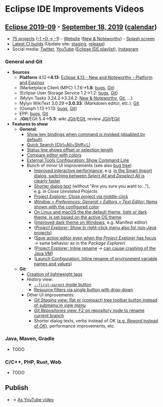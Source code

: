 # Eclipse IDE Improvements Videos

## [Eclipse 2019-09](https://wiki.eclipse.org/Category:SimRel-2019-09) - [September 18, 2019](https://www.google.com/calendar/event?eid=MGxqNmgycHNmczZhZW9xdXN0NXUwbnVpY3QgZ2NoczdubTRudnBtODM3NDY5ZGRqOXRqbGtAZw&ctz=Europe/Berlin) ([calendar](https://calendar.google.com/calendar/embed?src=gchs7nm4nvpm837469ddj9tjlk@group.calendar.google.com&ctz=Europe/Berlin))
* [75 projects](https://projects.eclipse.org/releases/2019-09) ([-1 +0 → -1](https://projects.eclipse.org/releases/2019-06)) - [Website](https://staging.eclipse.org/eclipseide/2019-09) ([New & Noteworthy](https://staging.eclipse.org/eclipseide/2019-09/noteworthy)) - [Splash screen](https://bugs.eclipse.org/bugs/show_bug.cgi?id=545158)
* [Latest CI builds](https://hudson.eclipse.org/packaging/job/simrel.epp-tycho-build/lastSuccessfulBuild/artifact/org.eclipse.epp.packages/archive/) (Update site: [staging](https://download.eclipse.org/staging/2019-09), [release](http://download.eclipse.org/releases/2019-09))
* Social media: [Twitter](http://twitter.com/EclipseJavaIDE), [YouTube](https://www.youtube.com/user/EclipseFdn) ([Eclipse IDE playlist](https://www.youtube.com/playlist?list=PLy7t4z5SYNaSNjL60ofpwVhfA7mOF3Pgk)), [Instagram](https://www.instagram.com/eclipsejavaide)

### General and Git
* **Sources**
    * **Platform** 4.12→**4.13**: [Eclipse 4.13 - New and Noteworthy - Platform and Equinox](https://www.eclipse.org/eclipse/news/4.13/platform.php)
    * (Marketplace Client (MPC) 1.7.6→**1.8**: [bugs](https://bugs.eclipse.org/bugs/buglist.cgi?product=MPC&query_format=advanced&order=changeddate%20DESC), [Git](https://git.eclipse.org/c/mpc/org.eclipse.epp.mpc.git/log/))
    * (Eclipse User Storage Service 1.2→1.2: [bugs](https://bugs.eclipse.org/bugs/buglist.cgi?product=USSSDK&query_format=advanced&order=changeddate%20DESC), [Git](https://git.eclipse.org/c/usssdk/org.eclipse.usssdk.git/log/))
    * (Mylyn Tasks 3.24.2→3.24.2: [New & Noteworthy](https://www.eclipse.org/mylyn/new/), [Git](https://git.eclipse.org/c/mylyn/org.eclipse.mylyn.tasks.git/log/), ...)
    * Mylyn WikiText 3.0.29→**3.0.33**: (Markdown editor, etc.): [Git](https://git.eclipse.org/c/mylyn/org.eclipse.mylyn.docs.git/log/)
    * (Oomph 1.13→1.13: [bugs](https://bugs.eclipse.org/bugs/buglist.cgi?product=Oomph&query_format=advanced&order=changeddate%20DESC), [Git](https://git.eclipse.org/c/oomph/org.eclipse.oomph.git/log/))
    * EPP: [bugs](https://bugs.eclipse.org/bugs/buglist.cgi?product=EPP&query_format=advanced&order=changeddate%20DESC), [Git](https://git.eclipse.org/c/epp/org.eclipse.epp.packages.git/log/)
    * J**Git**/EGit 5.4→**5.5**: wiki [JGit](https://wiki.eclipse.org/JGit/New_and_Noteworthy/5.5)/[EGit](https://wiki.eclipse.org/EGit/New_and_Noteworthy/5.5), review [JGit](https://projects.eclipse.org/projects/technology.jgit/reviews/5.5.0-release-review)/[EGit](https://projects.eclipse.org/projects/technology.egit/reviews/5.5.0-release-review)
* **Features to show**
    * **General**:
        * [Show key bindings when command is invoked (disabled by default)](https://www.eclipse.org/eclipse/news/4.13/platform.php#show-keybinding)
        * [Quick Search (Ctrl+Alt+Shift+L)](https://www.eclipse.org/eclipse/news/4.13/platform.php#quick-text-search)
        * [Status line shows offset or selection length](https://www.eclipse.org/eclipse/news/4.13/platform.php#editor-status-line)
        * [Compare editor with colors](https://www.eclipse.org/eclipse/news/4.13/platform.php#colors-in-compareviewer)
        * [External Tools Configuration: Show Command Line](https://www.eclipse.org/eclipse/news/4.13/platform.php#external-tool-showcommandline)
        * Bunch of minor UI improvements (see also [bug tree](https://bugs.eclipse.org/bugs/showdependencytree.cgi?id=548042))
            * [Improved interactive performance](https://www.eclipse.org/eclipse/news/4.13/platform.php#ui-performance), e.g. [in the Smart Import dialog, switching between _Select All_ and _Deselect All_ is clearly faster](https://bugs.eclipse.org/bugs/show_bug.cgi?id=546450)
            * [Shorter dialog text](https://www.eclipse.org/eclipse/news/4.13/platform.php#shorter-dialog-texts) (without "Are you sure you want to..."), e.g. in _Close Unrelated Projects_
            * [Project Explorer: Close project via middle-click](https://www.eclipse.org/eclipse/news/4.13/platform.php#close-project-via-middle-click)
            * [_Window > Preferences: General > Editors > Text Editor_: Items shown with the configured color](https://www.eclipse.org/eclipse/news/4.13/platform.php#text-editors-color-preview)
            * [On Linux and macOS the the default theme, light or dark theme, is set based on the active OS theme](https://www.eclipse.org/eclipse/news/4.13/platform.php#start-in-dark-theme)
            * ([Improved dark theme on Windows](https://www.eclipse.org/eclipse/news/4.13/platform.php#styling-forms), e.g. Manifest editor)
            * ([_Project Explorer_: _Show In_ right-click menu also for non-Java projects](https://www.eclipse.org/eclipse/news/4.13/platform.php#showin-action-project-explorer))
            * ([Save active editor even when the _Project Explorer_ has focus](https://www.eclipse.org/eclipse/news/4.13/platform.php#save-action-project-explorer) → same behavior as in the _Package Explorer_)
            * ([Project Explorer: Inline rename](https://www.eclipse.org/eclipse/news/4.13/platform.php#project-explorer-normal-resource-inline-rename) → [can cause crashing of the Java VM](https://bugs.eclipse.org/bugs/show_bug.cgi?id=550857))
            * ([Launch Configuration: Inline rename of environment variable names and values](https://www.eclipse.org/eclipse/news/4.13/platform.php#environment-table-improvements))
    * **Git**:
        * [Creation of lightweight tags](https://wiki.eclipse.org/EGit/New_and_Noteworthy/5.5#Creating_Lightweight_Tags)
        * _History_ view:
            * [`--first-parent` mode button](https://wiki.eclipse.org/EGit/New_and_Noteworthy/5.5#Option_to_Show_First_Parents_Only)
            * [Resource filters via single button with drop-down](https://wiki.eclipse.org/EGit/New_and_Noteworthy/5.5#Shorter_View_Toolbar)
        * Other UI improvements:
            * [_Git Staging_ view: flat or (compact) tree toolbar button instead of submenu in view menu](https://wiki.eclipse.org/EGit/New_and_Noteworthy/5.5#Staged_files_as_list_or_tree)
            * [_Git Repositories_ view: F2 on repository node to rename current branch](https://wiki.eclipse.org/EGit/New_and_Noteworthy/5.5#Renaming_branches_became_easier)
            * Shorter dialog texts, verbs instead of OK ([e.g. _Reword_ instead of _OK_](https://bugs.eclipse.org/bugs/show_bug.cgi?id=548144)), performance improvements, etc.

### Java, Maven, Gradle
* TODO

### C/C++, PHP, Rust, Web
* TODO

## Publish
* → [As YouTube video](https://www.youtube.com/playlist?list=PLnh_8hTD4yvnhXSttuewEKgKkmlIj_ND-)
